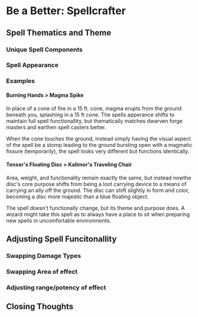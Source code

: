 # Be a Better: Spellcrafter

## Spell Thematics and Theme 
### Unique Spell Components
### Spell Appearance 
### Examples 
#### Burning Hands > Magma Spike 
In place of a cone of fire in a 15 ft. cone, magma erupts from the ground beneath you, splashing in a 15 ft cone. The spells apperance shifts to maintain full spell functionallity, but thematically matches dwarven forge masters and earthen spell casters better. 

When the cone touches the ground, instead simply having the visual aspect of the spell be a stomp leading to the ground bursting open with a magmatic fissure (temporarily), the spell looks very different but functions identically. 

#### Tenser's Floating Disc > Kalimor's Traveling Chair 
Area, weight, and functionality remain  exactly the same, but instead nowthe disc's core purpose shifts from being a loot carrying device to a means of carrying an ally off the ground. The disc can shift slightly in form and color, becoming a disc more majestic than a blue floating object.

The spell doesn't functionally change, but its theme and purpose does. A wizard might take this spell as to always have a place to sit when preparing new spells in uncomfortable environments. 

## Adjusting Spell Funcitonallity 
### Swapping Damage Types
### Swapping Area of effect 
### Adjusting range/potency of effect 

## Closing Thoughts 
